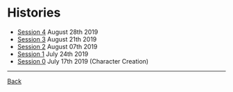# Histories
- [Session 4](Session004.md) August 28th 2019
- [Session 3](Session003.md) August 21th 2019
- [Session 2](Session002.md) August 07th 2019
- [Session 1](Session001.md) July 24th 2019
- [Session 0](Session000.md) July 17th 2019 (Character Creation)

---
[Back](../TheEyesOfTheBeholder)
